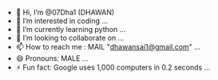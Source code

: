 - 👋 Hi, I’m @07Dha1 (DHAWAN)
- 👀 I’m interested in coding ...
- 🌱 I’m currently learning python ...
- 💞️ I’m looking to collaborate on ...
- 📫 How to reach me : MAIL "dhawansai1@gmail.com" ...
- 😄 Pronouns: MALE ...
- ⚡ Fun fact: Google uses 1,000 computers in 0.2 seconds ...

<!---
07Dha1/07Dha1 is a ✨ special ✨ repository because its `README.md` (this file) appears on your GitHub profile.
You can click the Preview link to take a look at your changes.
--->
